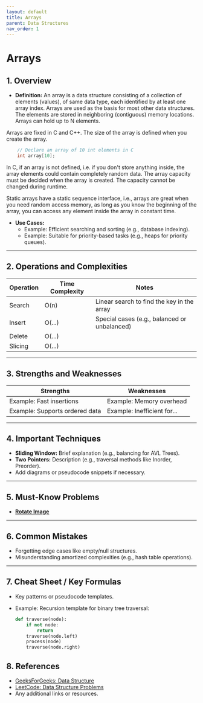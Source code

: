 ```yaml
---
layout: default
title: Arrays
parent: Data Structures
nav_order: 1
---
```


# **Arrays**

## **1. Overview**

- **Definition:** An array is a data structure consisting of a collection of elements (values), of same data type, each identified by at least one array index. Arrays are used as the basis for most other data structures. The elements are stored in neighboring (contiguous) memory locations. Arrays can hold up to N elements.

Arrays are fixed in C and C++. The size of the array is defined when you create the array.

```c
    // Declare an array of 10 int elements in C
    int array[10];
```

In C, if an array is not defined, i.e. if you don't store anything inside, the array elements could contain completely random data. The array capacity must be decided when the array is created. The capacity cannot be changed during runtime.

Static arrays have a static sequence interface, i.e., arrays are great when you need random access memory, as long as you know the beginning of the array, you can access any element inside the array in constant time.

<!-- Members:
  
* element: each item stored in an array is called an element
* index: each location of an element in an array has a numerical index, which is used to
identify the element
* capacity: the number of elements that the array could hold if it were full
* length: the number of elements that the array currently has -->

- **Use Cases:** 
  - Example: Efficient searching and sorting (e.g., database indexing).
  - Example: Suitable for priority-based tasks (e.g., heaps for priority queues).

---

## **2. Operations and Complexities**

| Operation      | Time Complexity | Notes                                        |
|----------------|-----------------|----------------------------------------------|
| Search         | O(n)          | Linear search to find the key in the array    |
| Insert         | O(...)          | Special cases (e.g., balanced or unbalanced) |
| Delete         | O(...)          |                                              |
| Slicing        | O(...)          |                                              |

<!-- Operations:

* build(size) - create a fixed-size array
* build(size, value) - create fixed-size array, initialize all positions with value
* len() - returns n
* traverse(): - output all elements of the array from pos 0 to size - 1
* get_at(idx): - return xi (index i)
* set_at(idx, value): add an element at the given index
* get_first/last()
* set_first/last(value) 
* slicing (?)
-->

---

## **3. Strengths and Weaknesses**

| **Strengths**                | **Weaknesses**                |
|------------------------------|------------------------------|
| Example: Fast insertions      | Example: Memory overhead     |
| Example: Supports ordered data| Example: Inefficient for...  |

---

## **4. Important Techniques**

* **Sliding Window:** Brief explanation (e.g., balancing for AVL Trees).  
* **Two Pointers:** Description (e.g., traversal methods like Inorder, Preorder).
* Add diagrams or pseudocode snippets if necessary.

---

## **5. Must-Know Problems**

- **[Rotate Image](https://leetcode.com/problems/rotate-image/solution/)**

<!-- * Best Time to Buy and Sell Stock II
* Count and Say
* Design a stack (linked list vs arrays/vectors) -->

---

## **6. Common Mistakes**

- Forgetting edge cases like empty/null structures.
- Misunderstanding amortized complexities (e.g., hash table operations).

---

## **7. Cheat Sheet / Key Formulas**

- Key patterns or pseudocode templates.  
- Example: Recursion template for binary tree traversal:

  ```python
  def traverse(node):
      if not node:
          return
      traverse(node.left)
      process(node)
      traverse(node.right)
  ```

## **8. References**

- [GeeksForGeeks: Data Structure]()
- [LeetCode: Data Structure Problems]()
- Any additional links or resources.
